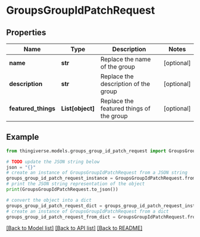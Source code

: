 # GroupsGroupIdPatchRequest


## Properties

Name | Type | Description | Notes
------------ | ------------- | ------------- | -------------
**name** | **str** | Replace the name of the group | [optional] 
**description** | **str** | Replace the description of the group | [optional] 
**featured_things** | **List[object]** | Replace the featured things of the group | [optional] 

## Example

```python
from thingiverse.models.groups_group_id_patch_request import GroupsGroupIdPatchRequest

# TODO update the JSON string below
json = "{}"
# create an instance of GroupsGroupIdPatchRequest from a JSON string
groups_group_id_patch_request_instance = GroupsGroupIdPatchRequest.from_json(json)
# print the JSON string representation of the object
print(GroupsGroupIdPatchRequest.to_json())

# convert the object into a dict
groups_group_id_patch_request_dict = groups_group_id_patch_request_instance.to_dict()
# create an instance of GroupsGroupIdPatchRequest from a dict
groups_group_id_patch_request_from_dict = GroupsGroupIdPatchRequest.from_dict(groups_group_id_patch_request_dict)
```
[[Back to Model list]](../README.md#documentation-for-models) [[Back to API list]](../README.md#documentation-for-api-endpoints) [[Back to README]](../README.md)


